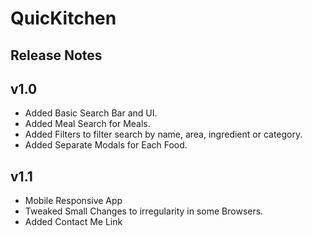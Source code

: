 # QuicKitchen

## Release Notes

## v1.0
* Added Basic Search Bar and UI.
* Added Meal Search for Meals.
* Added Filters to filter search by name, area, ingredient or category.
* Added Separate Modals for Each Food.

## v1.1
* Mobile Responsive App
* Tweaked Small Changes to irregularity in some Browsers.
* Added Contact Me Link
